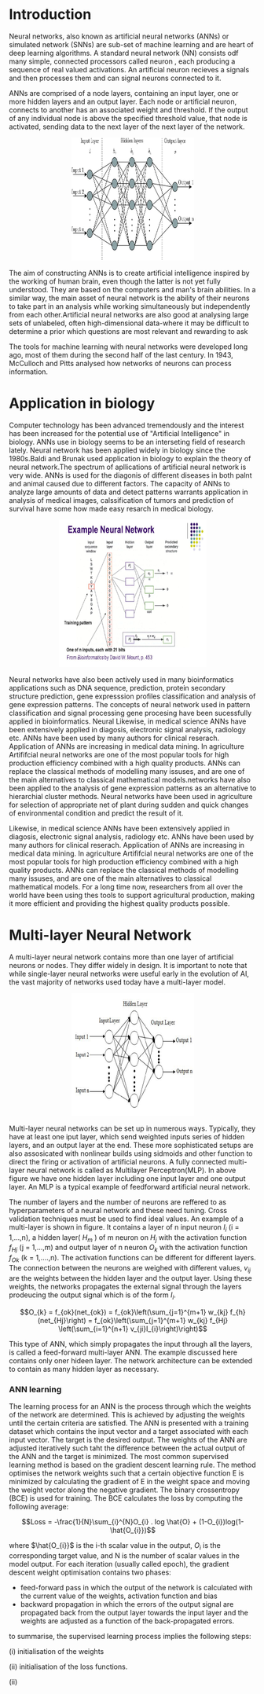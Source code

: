 # Introduction

Neural networks, also known as artificial neural networks (ANNs) or simulated network (SNNs) are sub-set of machine learning and are heart of deep learning algorithms. A standard neural network (NN) consists odf many simple, connected processors called neuron , each producing a sequence of real valued activations. An artificial neuron recieves a signals and then processes them and can signal neurons connected to it.

ANNs are comprised of a node layers, containing an input layer, one or more hidden layers and an output layer. Each node or artificial neuron, connects to another has an associated weight and threshold. If the output of any individual node is above the specified threshold value, that node is activated, sending data to the next layer of the next layer of the network.

<p align="center">
  <img src="artificial_neural_network.jpg" width="250" height="250"/>
</p>

The aim of constructing ANNs is to create artificial intelligence inspired by the working of human brain, even though the latter is not yet fully understood. They are based on the computers and man's brain abilities. In a similar way, the main asset of neural network is the ability of their neurons to take part in an analysis while working simultaneously but independently from each other.Artificial neural networks are also good at analysing large sets of unlabeled, often high-dimensional data-where it may be difficult to determine a prior which questions are most relevant and rewarding to ask

The tools for machine learning with neural networks were developed long ago, most of them during the second half of the last century. In 1943, McCulloch and Pitts analysed how networks of neurons can process information.


# Application in biology

Computer technology has been advanced tremendously and the interest has been increased for the potential use of "Artificial Intelligence" in biology. ANNs use in biology seems to be an interseting field of research lately. Neural network has been applied widely in biology since the 1980s.Baldi and Brunak used application in biology to explain the theory of neural network.The spectrum of apllications of artificial neural network is very wide. ANNs is used for the diagonis of different diseases in both palnt and animal caused due to different factors. The capacity of ANNs to analyze large amounts of data and detect patterns warrants application in analysis of medical images, calssification of tumors and prediction of survival have some how made easy resarch in medical biology.

<p align="center">
  <img src="bioinformatics.jpg" width="300" height="300"/>
</p>

Neural networks have also been actively used in many bioinformatics applications such as DNA sequence, prediction, protein secondary structure prediction, gene expresssion profiles classification and analysis of gene expression patterns. The concepts of neural network used in pattern classification and signal processing gene procesing have been sucessfully applied in bioinformatics. Neural Likewise, in medical science ANNs have been extensively applied in diagosis, electronic signal analysis, radiology etc. ANNs have been used by many authors for clinical reserach. Application of ANNs are increasing in medical data mining. In agriculture Artififcial neural networks are one of the most popular tools for high production efficiency combined with a high quality products. ANNs can replace the classical methods of modelling many issuses, and are one of the main alternatives to classical mathematical models.networks have also been applied to the analysis of gene expression patterns as an alternative to hierarchial cluster methods. Neural networks have been used in agriculture for selection of appropriate net of plant during sudden and quick changes of environmental condition and predict the result of it. 

Likewise, in medical science ANNs have been extensively applied in diagosis, electronic signal analysis, radiology etc. ANNs have been used by many authors for clinical reserach. Application of ANNs are increasing in medical data mining. In agriculture Artififcial neural networks are one of the most popular tools for high production efficiency combined with a high quality products. ANNs can replace the classical methods of modelling many issuses, and are one of the main  alternatives to classical mathematical models. For a long time now, researchers from all over the world have been using thes tools to support agricultural production, making it more efficient and providing the highest quality products possible.  


# Multi-layer Neural Network

A multi-layer neural network contains more than one layer of artificial neurons or nodes. They differ widely in design. It is important to note that while single-layer neural networks were useful early in the evolution of AI, the vast majority of networks used today have a multi-layer model.

<p align="center">
  <img src="multi.jpg" width="250" height="250"/>
</p>

Multi-layer neural networks can be set up in numerous ways. Typically, they have at least one iput layer, which send weighted inputs series of hidden layers, and an output layer at the end. These more sophisticated setups are also assosicated with nonlinear builds using sidmoids and other function to direct the firing or activation of artificial neurons. A fully connected multi-layer neural network is called as  Multilayer Perceptron(MLP). In above figure we have one hidden layer including one input layer and one output layer.  An MLP is a typical example of feedforward artificial neural network.

The number of layers and the number of neurons are reffered to as hyperparameters of a neural network and these need tuning. Cross validation techniques must be used to find ideal values. An example of a multi-layer is shown in figure. It contains a layer of n input neuron $I_{i}$ (i = 1,...,n), a hidden layer( $H_{m}$ ) of m neuron on $H_{j}$ with the activation function $f_{Hj}$ (j = 1,...,m) and output layer of n neuron $O_{k}$ with the activation function $f_{Ok}$ (k = 1,....,n). The activation functions can be different for different layers. The connection between the neurons are weighed with different values, $v_{ij}$ are the weights between the hidden layer and the output layer. Using these weights, the networks propagates the external signal through the layers prodeucing the output signal which is of the form $I_{i}$. 

$$O_{k} = f_{ok}(net_{ok}) = f_{ok}\left(\sum_{j=1}^{m+1} w_{kj} f_{h} (net_{Hj}\right) = f_{ok}\left(\sum_{j=1}^{m+1} w_{kj} f_{Hj} \left(\sum_{i=1}^{n+1} v_{ji}I_{i}\right)\right)$$

This type of ANN, which simply propagates the input through all the layers, is called a feed-forward multi-layer ANN. The example discussed here contains only oner hideen layer. The network architecture can be extended to contain as many hidden layer as necessary.

### ANN learning

The learning process for an ANN is the process through which the weights of the network are determined. This is achieved by adjusting the weights until the certain criteria are satisfied. The ANN is presented with a training dataset which contains the input vector and a target associated with each input vector. The target is the desired output. The weights of the ANN are adjusted iteratively such taht the difference between the actual output of the ANN and the target is minimized. The most common supervised learning method is based on the gradient descent learning rule. The method optimises the network weights such that a certain objective function E is minimized by calculating the gradient of E in the weight space and moving the weight vector along the negative gradient. The binary crossentropy (BCE) is used for training. The BCE calculates the loss by computing the following average:

$$Loss = -\frac{1}{N}\sum_{i}^{N}O_{i} . log \hat{O} + (1-O_{i})log(1-\hat{O_{i}})$$

where $\hat{O_{i}}$ is the i-th scalar value in the output, $O_{i}$ is the corresponding target value, and N is the number of scalar values in the model output. For each iteration (usually called epoch), the gradient descent weight optimisation contains two phases:
* feed-forward pass in which the output of the network is calculated with the current value of the weights, activation function and bias
* backward propagation in which the errors of the output signal are propagated back from the output layer towards the input layer and the weights are adjusted as a function of the back-propagated errors.

to summarise, the supervised learning process implies the following steps:

(i) initialisation of the weights 

(ii) initialisation of the loss functions.

(ii)

